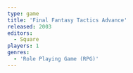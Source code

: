 ```yaml
---
type: game
title: 'Final Fantasy Tactics Advance'
released: 2003
editors: 
  - Square
players: 1
genres:
  - 'Role Playing Game (RPG)'
---
```

